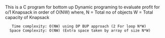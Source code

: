 

This is a C program for bottom up Dynamic programing to evaluate profit for o/1 Knapsack in order of O(NW) 
where, N = Total no of objects 
       W = Total capacity of Knapsack
       
       Time complexity: O(NW) using DP BUP approach (2 For loop N*W)
      Space Complexity: O(NW) (Extra space taken by array of size N*W)
